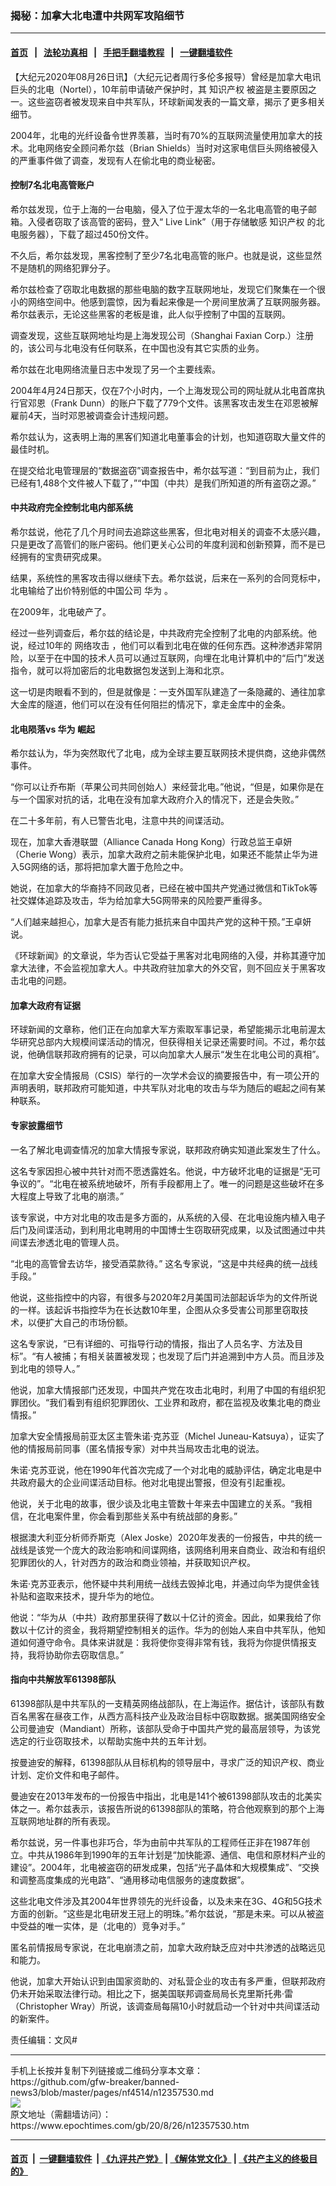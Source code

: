 ### 揭秘：加拿大北电遭中共网军攻陷细节
------------------------

#### [首页](https://github.com/gfw-breaker/banned-news3/blob/master/README.md) &nbsp;&nbsp;|&nbsp;&nbsp; [法轮功真相](https://github.com/begood0513/basic/blob/master/README.md)  &nbsp;&nbsp;|&nbsp;&nbsp; [手把手翻墙教程](https://github.com/gfw-breaker/guides/wiki)  &nbsp;&nbsp;|&nbsp;&nbsp; [一键翻墙软件](https://github.com/gfw-breaker/nogfw/blob/master/README.md)  



<div><p>
 【大纪元2020年08月26日讯】（大纪元记者周行多伦多报导）曾经是加拿大电讯巨头的北电（Nortel），10年前申请破产保护时，其
 <ok href="https://www.epochtimes.com/gb/tag/%E7%9F%A5%E8%AF%86%E4%BA%A7%E6%9D%83.html">
  知识产权
 </ok>
 被盗是主要原因之一。这些盗窃者被发现来自中共军队，环球新闻发表的一篇文章，揭示了更多相关细节。
</p>
<p>
 2004年，北电的光纤设备令世界羡慕，当时有70%的互联网流量使用加拿大的技术。北电网络安全顾问希尔兹（Brian Shields）当时对这家电信巨头网络被侵入的严重事件做了调查，发现有人在偷北电的商业秘密。
</p>
<h4>
 控制7名北电高管账户
</h4>
<p>
 希尔兹发现，位于上海的一台电脑，侵入了位于渥太华的一名北电高管的电子邮箱。入侵者窃取了该高管的密码，登入“ Live Link”（用于存储敏感
 <ok href="https://www.epochtimes.com/gb/tag/%E7%9F%A5%E8%AF%86%E4%BA%A7%E6%9D%83.html">
  知识产权
 </ok>
 的北电服务器），下载了超过450份文件。
</p>
<p>
 不久后，希尔兹发现，黑客控制了至少7名北电高管的账户。也就是说，这些显然不是随机的网络犯罪分子。
</p>
<p>
 希尔兹检查了窃取北电数据的那些电脑的数字互联网地址，发现它们聚集在一个很小的网络空间中。他感到震惊，因为看起来像是一个房间里放满了互联网服务器。希尔兹表示，无论这些黑客的老板是谁，此人似乎控制了中国的互联网。
</p>
<p>
 调查发现，这些互联网地址均是上海发现公司（Shanghai Faxian Corp.）注册的，该公司与北电没有任何联系，在中国也没有其它实质的业务。
</p>
<p>
 希尔兹在北电网络流量日志中发现了另一个主要线索。
</p>
<p>
 2004年4月24日那天，仅在7个小时内，一个上海发现公司的网址就从北电首席执行官邓恩（Frank Dunn）的账户下载了779个文件。该黑客攻击发生在邓恩被解雇前4天，当时邓恩被调查会计违规问题。
</p>
<p>
 希尔兹认为，这表明上海的黑客们知道北电董事会的计划，也知道窃取大量文件的最佳时机。
</p>
<p>
 在提交给北电管理层的“数据盗窃”调查报告中，希尔兹写道：“到目前为止，我们已经有1,488个文件被人下载了，”“中国（中共）是我们所知道的所有盗窃之源。”
</p>
<h4>
 中共政府完全控制北电内部系统
</h4>
<p>
 希尔兹说，他花了几个月时间去追踪这些黑客，但北电对相关的调查不太感兴趣，只是更改了高管们的账户密码。他们更关心公司的年度利润和创新预算，而不是已经拥有的宝贵研究成果。
</p>
<p>
 结果，系统性的黑客攻击得以继续下去。希尔兹说，后来在一系列的合同竞标中，北电输给了出价特别低的中国公司
 <ok href="https://www.epochtimes.com/gb/tag/%E5%8D%8E%E4%B8%BA.html">
  华为
 </ok>
 。
</p>
<p>
 在2009年，北电破产了。
</p>
<p>
 经过一些列调查后，希尔兹的结论是，中共政府完全控制了北电的内部系统。他说，经过10年的
 <ok href="https://www.epochtimes.com/gb/tag/%E7%BD%91%E7%BB%9C%E6%94%BB%E5%87%BB.html">
  网络攻击
 </ok>
 ，他们可以看到北电在做的任何东西。这种渗透非常阴险，以至于在中国的技术人员可以通过互联网，向埋在北电计算机中的“后门”发送指令，就可以将加密后的北电数据包发送到上海和北京。
</p>
<p>
 这一切是肉眼看不到的，但是就像是：一支外国军队建造了一条隐藏的、通往加拿大金库的隧道，他们可以在没有任何阻拦的情况下，拿走金库中的金条。
</p>
<h4>
 北电陨落vs
 <ok href="https://www.epochtimes.com/gb/tag/%E5%8D%8E%E4%B8%BA.html">
  华为
 </ok>
 崛起
</h4>
<p>
 希尔兹认为，华为突然取代了北电，成为全球主要互联网技术提供商，这绝非偶然事件。
</p>
<p>
 “你可以让乔布斯（苹果公司共同创始人）来经营北电。”他说，“但是，如果你是在与一个国家对抗的话，北电在没有加拿大政府介入的情况下，还是会失败。”
</p>
<p>
 在二十多年前，有人已警告北电，注意中共的间谍活动。
</p>
<p>
 现在，加拿大香港联盟（Alliance Canada Hong Kong）行政总监王卓妍（Cherie Wong）表示，加拿大政府之前未能保护北电，如果还不能禁止华为进入5G网络的话，那将把加拿大置于危险之中。
</p>
<p>
 她说，在加拿大的华裔持不同政见者，已经在被中国共产党通过微信和TikTok等社交媒体追踪及攻击，华为给加拿大5G网带来的风险要严重得多。
</p>
<p>
 “人们越来越担心，加拿大是否有能力抵抗来自中国共产党的这种干预。”王卓妍说。
</p>
<p>
 《环球新闻》的文章说，华为否认它受益于黑客对北电网络的入侵，并称其遵守加拿大法律，不会监视加拿大人。中共政府驻加拿大的外交官，则不回应关于黑客攻击北电的问题。
</p>
<h4>
 加拿大政府有证据
</h4>
<p>
 环球新闻的文章称，他们正在向加拿大军方索取军事记录，希望能揭示北电前渥太华研究总部内大规模间谍活动的情况，但获得相关记录还需要时间。不过，希尔兹说，他确信联邦政府拥有的记录，可以向加拿大人展示“发生在北电公司的真相”。
</p>
<p>
 在加拿大安全情报局（CSIS）举行的一次学术会议的摘要报告中，有一项公开的声明表明，联邦政府可能知道，中共军队对北电的攻击与华为随后的崛起之间有某种联系。
</p>
<h4>
 专家披露细节
</h4>
<p>
 一名了解北电调查情况的加拿大情报专家说，联邦政府确实知道此案发生了什么。
</p>
<p>
 这名专家因担心被中共针对而不愿透露姓名。他说，中方破坏北电的证据是“无可争议的”。“北电在被系统地破坏，所有手段都用上了。唯一的问题是这些破坏在多大程度上导致了北电的崩溃。”
</p>
<p>
 该专家说，中方对北电的攻击是多方面的，从系统的入侵、在北电设施内植入电子后门及间谍活动，到利用北电聘用的中国博士生窃取研究成果，以及试图通过中共间谍去渗透北电的管理人员。
</p>
<p>
 “北电的高管曾去访华，接受酒菜款待。” 这名专家说，“这是中共经典的统一战线手段。”
</p>
<p>
 他说，这些指控中的内容，有很多与2020年2月美国司法部起诉华为的文件所说的一样。该起诉书指控华为在长达数10年里，企图从众多受害公司那里窃取技术，以便扩大自己的市场份额。
</p>
<p>
 这名专家说，“已有详细的、可指导行动的情报，指出了人员名字、方法及目标”。“有人被捕；有相关装置被发现；也发现了后门并追溯到中方人员。而且涉及到北电的领导人。”
</p>
<p>
 他说，加拿大情报部门还发现，中国共产党在攻击北电时，利用了中国的有组织犯罪团伙。“我们看到有组织犯罪团伙、工业界和政府，都在监视及收集北电的商业情报。”
</p>
<p>
 加拿大安全情报局前亚太区主管朱诺·克苏亚（Michel Juneau-Katsuya），证实了他的情报局前同事（匿名情报专家）对中共当局攻击北电的说法。
</p>
<p>
 朱诺·克苏亚说，他在1990年代首次完成了一个对北电的威胁评估，确定北电是中共政府最大的企业间谍活动目标。他对北电提出警报，但没有引起重视。
</p>
<p>
 他说，关于北电的故事，很少谈及北电主管数十年来去中国建立的关系。“我相信，在北电案件里，你会看到那些关系中有统战部的身影。”
</p>
<p>
 根据澳大利亚分析师乔斯克（Alex Joske）2020年发表的一份报告，中共的统一战线是该党一个庞大的政治影响和间谍网络，该网络利用来自商业、政治和有组织犯罪团伙的人，针对西方的政治和商业领袖，并获取知识产权。
</p>
<p>
 朱诺·克苏亚表示，他怀疑中共利用统一战线去毁掉北电，并通过向华为提供金钱补贴和盗取来技术，提升华为的地位。
</p>
<p>
 他说：“华为从（中共）政府那里获得了数以十亿计的资金。因此，如果我给了你数以十亿计的资金，我将期望控制相关的运作。华为的创始人来自中共军队，他知道如何遵守命令。具体来讲就是：我将使你变得非常有钱，我将为你提供情报支持，我将协助你去窃取信息。”
</p>
<h4>
 指向中共解放军61398部队
</h4>
<p>
 61398部队是中共军队的一支精英网络战部队，在上海运作。据估计，该部队有数百名黑客在昼夜工作，从西方高科技产业及政治目标中窃取数据。据美国网络安全公司曼迪安（Mandiant）所称，该部队受命于中国共产党的最高层领导，为该党选定的行业窃取技术，以帮助实施中共的五年计划。
</p>
<p>
 按曼迪安的解释，61398部队从目标机构的领导层中，寻求广泛的知识产权、商业计划、定价文件和电子邮件。
</p>
<p>
 曼迪安在2013年发布的一份报告中指出，北电是141个被61398部队攻击的北美实体之一。希尔兹表示，该报告所说的61398部队的策略，符合他观察到的那个上海互联网地址群的所有表现。
</p>
<p>
 希尔兹说，另一件事也非巧合，华为由前中共军队的工程师任正非在1987年创立。中共从1986年到1990年的五年计划是“加快能源、通信、电信和原材料产业的建设”。2004年，北电被盗窃的研发成果，包括“光子晶体和大规模集成”、“交换和调整高度集成的光电路”、“通用移动电信服务的速度数据”。
</p>
<p>
 这些北电文件涉及其2004年世界领先的光纤设备，以及未来在3G、4G和5G技术方面的创新。“这些是北电研发王冠上的明珠。”希尔兹说，“那是未来。可以从被盗中受益的唯一实体，是（北电的）竞争对手。”
</p>
<p>
 匿名前情报局专家说，在北电崩溃之前，加拿大政府缺乏应对中共渗透的战略远见和能力。
</p>
<p>
 他说，加拿大开始认识到由国家资助的、对私营企业的攻击有多严重，但联邦政府仍未开始采取法律行动。相比之下，据美国联邦调查局局长克里斯托弗·雷（Christopher Wray）所说，该调查局每隔10小时就启动一个针对中共间谍活动的新案件。
</p>
<p>
 责任编辑：文风#
</p>
</div>
<hr/>
手机上长按并复制下列链接或二维码分享本文章：<br/>
https://github.com/gfw-breaker/banned-news3/blob/master/pages/nf4514/n12357530.md <br/>
<a href='https://github.com/gfw-breaker/banned-news3/blob/master/pages/nf4514/n12357530.md'><img src='https://github.com/gfw-breaker/banned-news3/blob/master/pages/nf4514/n12357530.md.png'/></a> <br/>
原文地址（需翻墙访问）：https://www.epochtimes.com/gb/20/8/26/n12357530.htm


------------------------
#### [首页](https://github.com/gfw-breaker/banned-news3/blob/master/README.md) &nbsp;|&nbsp; [一键翻墙软件](https://github.com/gfw-breaker/nogfw/blob/master/README.md) &nbsp;| [《九评共产党》](https://github.com/gfw-breaker/9ping.md/blob/master/README.md#九评之一评共产党是什么) | [《解体党文化》](https://github.com/gfw-breaker/jtdwh.md/blob/master/README.md) | [《共产主义的终极目的》](https://github.com/gfw-breaker/gczydzjmd.md/blob/master/README.md)


<img src='http://gfw-breaker.win/banned-news3/pages/nf4514/n12357530.md' width='0px' height='0px'/>